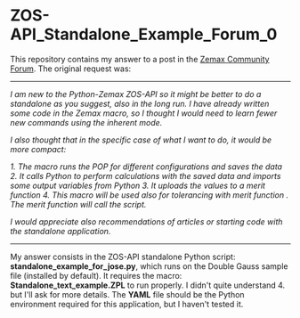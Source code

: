 # ZOS-API_Standalone_Example_Forum_0
This repository contains my answer to a post in the [Zemax Community Forum](https://my.zemax.com/en-US/forum/threads/465e875b-9bce-eb11-bacc-00224809a5b8). The original request was:

---
*I am new to the Python-Zemax ZOS-API so it might be better to do a standalone as you suggest, also in the long run. I have already written some code in the Zemax macro, so I thought I would need to learn fewer new commands using the inherent mode.*

*I also thought that in the specific case of what I want to do, it would be more compact:*

*1. The macro runs the POP for different configurations and saves the data*
*2. It calls Python to perform calculations with the saved data and imports some output variables from Python*
*3. It uploads the values to a merit function*
*4. This macro will be used also for tolerancing with merit function . The merit function will call the script.*

*I would appreciate also recommendations of articles or starting code with the standalone application.*

---
My answer consists in the ZOS-API standalone Python script: **standalone_example_for_jose.py**, which runs on the Double Gauss sample file (installed by default). It requires the macro: **Standalone_text_example.ZPL** to run properly. I didn't quite understand 4. but I'll ask for more details. The **YAML** file should be the Python environment required for this application, but I haven't tested it.
